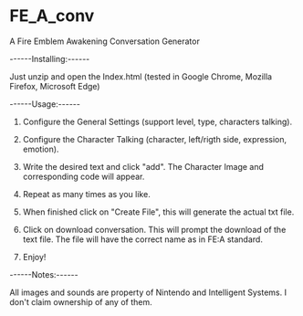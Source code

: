 # FE_A_conv
A Fire Emblem Awakening Conversation Generator

------Installing:------

Just unzip and open the Index.html (tested in Google Chrome, Mozilla Firefox, Microsoft Edge)

------Usage:------ 


1) Configure the General Settings (support level, type, characters talking).


2) Configure the Character Talking (character, left/rigth side, expression, emotion).


3) Write the desired text and click "add". The Character Image and corresponding code will appear.


4) Repeat as many times as you like.


5) When finished click on "Create File", this will generate the actual txt file.


6) Click on download conversation. This will prompt the download of the text file. The file will have the correct name as in FE:A standard.


7) Enjoy!




------Notes:------ 


All images and sounds are property of Nintendo and Intelligent Systems. I don't claim ownership of any of them.